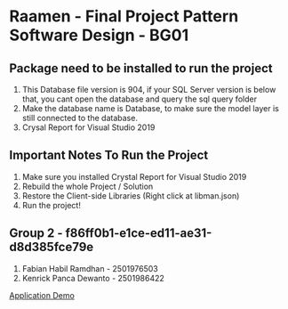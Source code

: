 # Raamen - Final Project Pattern Software Design - BG01

## Package need to be installed to run the project
1. This Database file version is 904, if your SQL Server version is below that, you cant open the database and query the sql query folder
2. Make the database name is Database, to make sure the model layer is still connected to the database.
2. Crysal Report for Visual Studio 2019

## Important Notes To Run the Project

1. Make sure you installed Crystal Report for Visual Studio 2019
2. Rebuild the whole Project / Solution
3. Restore the Client-side Libraries (Right click at libman.json)
4. Run the project!

## Group 2 - f86ff0b1-e1ce-ed11-ae31-d8d385fce79e
1. Fabian Habil Ramdhan - 2501976503
2. Kenrick Panca Dewanto - 2501986422

[Application Demo](https://youtu.be/8z9MwHWW5pA)